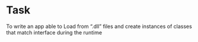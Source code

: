 <h1>Task</h1>
<p>To write an app able to Load from “.dll” files and create instances of classes that match interface during the runtime</p>

